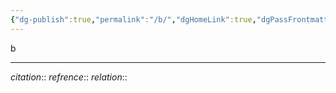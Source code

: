 ```yaml
---
{"dg-publish":true,"permalink":"/b/","dgHomeLink":true,"dgPassFrontmatter":false,"dgShowBacklinks":false,"dgShowLocalGraph":false,"dgShowInlineTitle":false}
---
```


b












---
*citation*:: 
*refrence*:: 
*relation*:: 